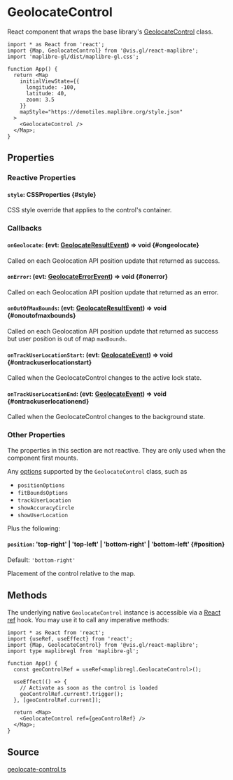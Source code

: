 # GeolocateControl

React component that wraps the base library's [GeolocateControl](https://maplibre.org/maplibre-gl-js/docs/API/classes/GeolocateControl/) class.

```tsx
import * as React from 'react';
import {Map, GeolocateControl} from '@vis.gl/react-maplibre';
import 'maplibre-gl/dist/maplibre-gl.css';

function App() {
  return <Map
    initialViewState={{
      longitude: -100,
      latitude: 40,
      zoom: 3.5
    }}
    mapStyle="https://demotiles.maplibre.org/style.json"
  >
    <GeolocateControl />
  </Map>;
}
```


## Properties

### Reactive Properties

#### `style`: CSSProperties {#style}

CSS style override that applies to the control's container.

### Callbacks

#### `onGeolocate`: (evt: [GeolocateResultEvent](./types.md#geolocateresultevent)) => void {#ongeolocate}

Called on each Geolocation API position update that returned as success.

#### `onError`: (evt: [GeolocateErrorEvent](./types.md#geolocateerrorevent)) => void {#onerror}

Called on each Geolocation API position update that returned as an error.

#### `onOutOfMaxBounds`: (evt: [GeolocateResultEvent](./types.md#geolocateresultevent)) => void {#onoutofmaxbounds}

Called on each Geolocation API position update that returned as success but user position is out of map `maxBounds`.

#### `onTrackUserLocationStart`: (evt: [GeolocateEvent](./types.md#geolocateevent)) => void {#ontrackuserlocationstart}

Called when the GeolocateControl changes to the active lock state.

#### `onTrackUserLocationEnd`: (evt: [GeolocateEvent](./types.md#geolocateevent)) => void {#ontrackuserlocationend}

Called when the GeolocateControl changes to the background state.


### Other Properties

The properties in this section are not reactive. They are only used when the component first mounts.

Any [options](https://maplibre.org/maplibre-gl-js/docs/API/type-aliases/GeolocateControlOptions/) supported by the `GeolocateControl` class, such as

- `positionOptions`
- `fitBoundsOptions`
- `trackUserLocation`
- `showAccuracyCircle`
- `showUserLocation`

Plus the following:

#### `position`: 'top-right' | 'top-left' | 'bottom-right' | 'bottom-left' {#position}

Default: `'bottom-right'`

Placement of the control relative to the map.


## Methods

The underlying native `GeolocateControl` instance is accessible via a [React ref](https://reactjs.org/docs/refs-and-the-dom.html#creating-refs) hook.
You may use it to call any imperative methods:


```tsx
import * as React from 'react';
import {useRef, useEffect} from 'react';
import {Map, GeolocateControl} from '@vis.gl/react-maplibre';
import type maplibregl from 'maplibre-gl';

function App() {
  const geoControlRef = useRef<maplibregl.GeolocateControl>();

  useEffect(() => {
    // Activate as soon as the control is loaded
    geoControlRef.current?.trigger();
  }, [geoControlRef.current]);

  return <Map>
    <GeolocateControl ref={geoControlRef} />
  </Map>;
}
```


## Source

[geolocate-control.ts](https://github.com/visgl/react-maplibre/tree/1.0-release/src/components/geolocate-control.ts)
